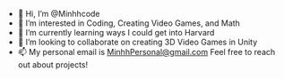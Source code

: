 - 👋 Hi, I’m @Minhhcode
- 👀 I’m interested in Coding, Creating Video Games, and Math
- 🌱 I’m currently learning ways I could get into Harvard
- 💞️ I’m looking to collaborate on creating 3D Video Games in Unity
- 📫 My personal email is MinhhPersonal@gmail.com
       Feel free to reach out about projects!
